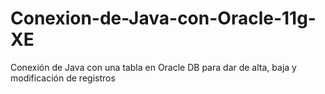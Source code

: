 # Conexion-de-Java-con-Oracle-11g-XE
Conexión de Java con una tabla en Oracle DB para dar de alta, baja y modificación de registros
